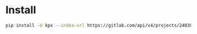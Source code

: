 # Install

```bash
pip install -U kpx --index-url https://gitlab.com/api/v4/projects/24038501/packages/pypi/simple
```
